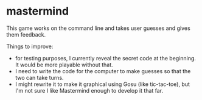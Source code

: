 # mastermind
 
 This game works on the command line and takes user guesses and gives them feedback.
 
 Things to improve:
 
 - for testing purposes, I currently reveal the secret code at the beginning. It would be more playable without that.
 - I need to write the code for the computer to make guesses so that the two can take turns.
 - I might rewrite it to make it graphical using Gosu (like tic-tac-toe), but I'm not sure I like Mastermind enough to develop it that far.


